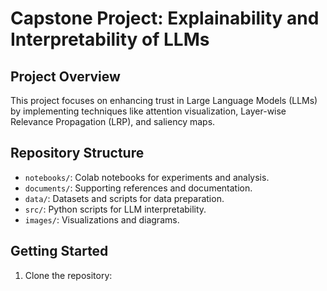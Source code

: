 # Capstone Project: Explainability and Interpretability of LLMs

## Project Overview
This project focuses on enhancing trust in Large Language Models (LLMs) by implementing techniques like attention visualization, Layer-wise Relevance Propagation (LRP), and saliency maps.

## Repository Structure
- `notebooks/`: Colab notebooks for experiments and analysis.
- `documents/`: Supporting references and documentation.
- `data/`: Datasets and scripts for data preparation.
- `src/`: Python scripts for LLM interpretability.
- `images/`: Visualizations and diagrams.

## Getting Started
1. Clone the repository:
